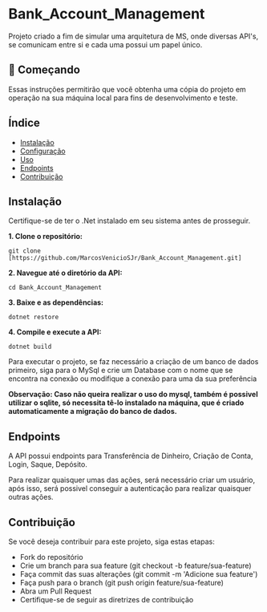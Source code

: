 # Bank_Account_Management

Projeto criado a fim de simular uma arquitetura de MS, onde diversas API's, se comunicam entre si e cada uma possui um papel único.

## 🚀 Começando
Essas instruções permitirão que você obtenha uma cópia do projeto em operação na sua máquina local para fins de desenvolvimento e teste.

## Índice

- [Instalação](#instalação)
- [Configuração](#configuração)
- [Uso](#uso)
- [Endpoints](#endpoints)
- [Contribuição](#contribuição)

## Instalação

Certifique-se de ter o .Net instalado em seu sistema antes de prosseguir.

**1. Clone o repositório:**
   ```
   git clone [https://github.com/MarcosVenicioSJr/Bank_Account_Management.git]
  ```

**2. Navegue até o diretório da API:**
   ```
   cd Bank_Account_Management
  ```
**3. Baixe e as dependências:**
   ```
   dotnet restore
  ```
**4. Compile e execute a API:**
   ```
   dotnet build
  ```

Para executar o projeto, se faz necessário a criação de um banco de dados primeiro, siga para o MySql e crie um Database com o nome que se encontra na conexão ou modifique a conexão para uma da sua preferência

**Observação: Caso não queira realizar o uso do mysql, também é possivel utilizar o sqlite, só necessita tê-lo instalado na máquina, que é criado automaticamente a migração do banco de dados.**

## Endpoints
A API possui endpoints para Transferência de Dinheiro, Criação de Conta, Login, Saque, Depósito.

Para realizar quaisquer umas das ações, será necessário criar um usuário, após isso, será possivel conseguir a autenticação para realizar quaisquer outras ações.

## Contribuição

Se você deseja contribuir para este projeto, siga estas etapas:

- Fork do repositório
- Crie um branch para sua feature (git checkout -b feature/sua-feature)
- Faça commit das suas alterações (git commit -m 'Adicione sua feature')
- Faça push para o branch (git push origin feature/sua-feature)
- Abra um Pull Request
- Certifique-se de seguir as diretrizes de contribuição 
